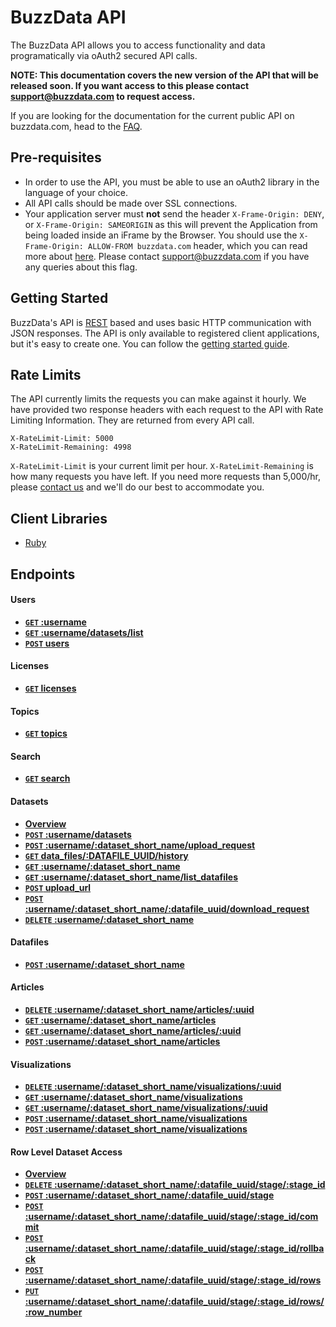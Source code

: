 BuzzData API
============

The BuzzData API allows you to access functionality and data programatically via oAuth2 secured API calls. 

**NOTE: This documentation covers the new version of the API that will be released soon. If you want access to this
    please contact [support@buzzdata.com](mailto:support@buzzdata.com) to request access.**

If you are looking for the documentation for the current public API on buzzdata.com, head to the [FAQ](http://buzzdata.com/faq/api).

## Pre-requisites

- In order to use the API, you must be able to use an oAuth2 library in the language of your choice.
- All API calls should be made over SSL connections.
- Your application server must **not** send the header `X-Frame-Origin: DENY`, or `X-Frame-Origin: SAMEORIGIN` as this will prevent the 
Application from being loaded inside an iFrame by the Browser. You should use the `X-Frame-Origin: ALLOW-FROM buzzdata.com` header, which you can
read more about [here](http://blogs.msdn.com/b/ieinternals/archive/2010/03/30/combating-clickjacking-with-x-frame-options.aspx). Please contact
[support@buzzdata.com](mailto:support@buzzdata.com) if you have any queries about this flag.

## Getting Started

BuzzData's API is [REST](http://en.wikipedia.org/wiki/Representational_State_Transfer) based and uses basic HTTP communication with JSON responses. The API is only available to registered client applications, but it's easy to create one. You can follow the [getting started guide](https://github.com/buzzdata/api-docs/blob/master/gettingstarted/overview.md). 

## Rate Limits

The API currently limits the requests you can make against it hourly. We have provided two response headers with each request to the API with Rate Limiting Information. They are returned from every API call.

    X-RateLimit-Limit: 5000
    X-RateLimit-Remaining: 4998

`X-RateLimit-Limit` is your current limit per hour. `X-RateLimit-Remaining` is how many requests you have left. If you need more requests than 5,000/hr, please [contact us](mailto:support@buzzdata.com) and we'll do our best to accommodate you.

## Client Libraries

- [Ruby](https://github.com/buzzdata/buzzdata_client)

## Endpoints

#### Users

- **[<code>GET</code> :username](https://github.com/buzzdata/api-docs/blob/master/endpoints/users/GET_username.md)**
- **[<code>GET</code> :username/datasets/list](https://github.com/buzzdata/api-docs/blob/master/endpoints/users/GET_username_datasets_list.md)**
- **[<code>POST</code> users](https://github.com/buzzdata/api-docs/blob/master/endpoints/users/POST_users.md)**

#### Licenses

- **[<code>GET</code> licenses](https://github.com/buzzdata/api-docs/blob/master/endpoints/licenses/GET_licenses.md)**

#### Topics

- **[<code>GET</code> topics](https://github.com/buzzdata/api-docs/blob/master/endpoints/topics/GET_topics.md)**

#### Search

- **[<code>GET</code> search](https://github.com/buzzdata/api-docs/blob/master/endpoints/search/GET_search.md)**

#### Datasets

- **[Overview](https://github.com/buzzdata/api-docs/blob/master/endpoints/datasets/overview.md)**
- **[<code>POST</code> :username/datasets](https://github.com/buzzdata/api-docs/blob/master/endpoints/datasets/POST_username_datasets.md)**
- **[<code>POST</code> :username/:dataset_short_name/upload_request](https://github.com/buzzdata/api-docs/blob/master/endpoints/datasets/POST_username_dataset_short_name_upload_request.md)**
- **[<code>GET</code> data_files/:DATAFILE_UUID/history](https://github.com/buzzdata/api-docs/blob/master/endpoints/datasets/GET_data_files_datafile_uuid_history.md)**
- **[<code>GET</code> :username/:dataset_short_name](https://github.com/buzzdata/api-docs/blob/master/endpoints/datasets/GET_username_dataset_short_name.md)**
- **[<code>GET</code> :username/:dataset_short_name/list_datafiles](https://github.com/buzzdata/api-docs/blob/master/endpoints/datasets/GET_username_dataset_short_name_list_datafiles.md)**
- **[<code>POST</code> upload_url](https://github.com/buzzdata/api-docs/blob/master/endpoints/datasets/POST_upload_datafile_with_upload_code.md)**
- **[<code>POST</code> :username/:dataset_short_name/:datafile_uuid/download_request](https://github.com/buzzdata/api-docs/blob/master/endpoints/datasets/POST_username_dataset_short_name_datafile_uuid_download_request.md)**
- **[<code>DELETE</code> :username/:dataset_short_name](https://github.com/buzzdata/api-docs/blob/master/endpoints/datasets/DELETE_username_dataset_shortname.md)**

#### Datafiles

- **[<code>POST</code> :username/:dataset_short_name](https://github.com/buzzdata/api-docs/blob/master/endpoints/datafiles/POST_username_dataset_short_name_create_datafile.md)**

#### Articles

- **[<code>DELETE</code> :username/:dataset_short_name/articles/:uuid](https://github.com/buzzdata/api-docs/blob/master/endpoints/articles/DELETE_username_dataset_articles_uuid.md)**
- **[<code>GET</code> :username/:dataset_short_name/articles](https://github.com/buzzdata/api-docs/blob/master/endpoints/articles/GET_username_dataset_articles.md)**
- **[<code>GET</code> :username/:dataset_short_name/articles/:uuid](https://github.com/buzzdata/api-docs/blob/master/endpoints/articles/GET_username_dataset_articles_uuid.md)**
- **[<code>POST</code> :username/:dataset_short_name/articles](https://github.com/buzzdata/api-docs/blob/master/endpoints/articles/POST_username_dataset_articles_url.md)**

#### Visualizations

- **[<code>DELETE</code> :username/:dataset_short_name/visualizations/:uuid](https://github.com/buzzdata/api-docs/blob/master/endpoints/visualizations/DELETE_username_dataset_visualization_uuid.md)**
- **[<code>GET</code> :username/:dataset_short_name/visualizations](https://github.com/buzzdata/api-docs/blob/master/endpoints/visualizations/GET_username_dataset_visualizations.md)**
- **[<code>GET</code> :username/:dataset_short_name/visualizations/:uuid](https://github.com/buzzdata/api-docs/blob/master/endpoints/visualizations/GET_username_dataset_visualizations_uuid.md)**
- **[<code>POST</code> :username/:dataset_short_name/visualizations](https://github.com/buzzdata/api-docs/blob/master/endpoints/visualizations/POST_username_dataset_visualizations_url.md)**
- **[<code>POST</code> :username/:dataset_short_name/visualizations](https://github.com/buzzdata/api-docs/blob/master/endpoints/visualizations/POST_username_dataset_visualizations_image.md)**

#### Row Level Dataset Access

- **[Overview](https://github.com/buzzdata/api-docs/blob/master/endpoints/row_level/overview.md)**
- **[<code>DELETE</code> :username/:dataset_short_name/:datafile_uuid/stage/:stage_id](https://github.com/buzzdata/api-docs/blob/master/endpoints/row_level/POST_username_dataset_short_name_datafile_uuid_stage_stage_id.md)**
- **[<code>POST</code> :username/:dataset_short_name/:datafile_uuid/stage](https://github.com/buzzdata/api-docs/blob/master/endpoints/row_level/POST_username_dataset_short_name_datafile_uuid_stage.md)**
- **[<code>POST</code> :username/:dataset_short_name/:datafile_uuid/stage/:stage_id/commit](https://github.com/buzzdata/api-docs/blob/master/endpoints/row_level/POST_username_dataset_short_name_datafile_uuid_stage_stage_id_commit.md)**
- **[<code>POST</code> :username/:dataset_short_name/:datafile_uuid/stage/:stage_id/rollback](https://github.com/buzzdata/api-docs/blob/master/endpoints/row_level/POST_username_dataset_short_name_datafile_uuid_stage_stage_id_rollback.md)**
- **[<code>POST</code> :username/:dataset_short_name/:datafile_uuid/stage/:stage_id/rows](https://github.com/buzzdata/api-docs/blob/master/endpoints/row_level/POST_username_dataset_short_name_datafile_uuid_stage_stage_id_rows.md)**
- **[<code>PUT</code> :username/:dataset_short_name/:datafile_uuid/stage/:stage_id/rows/:row_number](https://github.com/buzzdata/api-docs/blob/master/endpoints/row_level/PUT_username_dataset_short_name_datafile_uuid_stage_stage_id_rows_row_number.md)**

